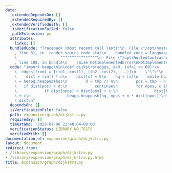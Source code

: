 ```yaml
---
data:
  _extendedDependsOn: []
  _extendedRequiredBy: []
  _extendedVerifiedWith: []
  _isVerificationFailed: false
  _pathExtension: py
  attributes:
    links: []
  bundledCode: "Traceback (most recent call last):\n  File \"/opt/hostedtoolcache/Python/3.11.4/x64/lib/python3.11/site-packages/onlinejudge_verify/documentation/build.py\"\
    , line 81, in _render_source_code_stat\n    bundled_code = language.bundle(\n\
    \                   ^^^^^^^^^^^^^^^^\n  File \"/opt/hostedtoolcache/Python/3.11.4/x64/lib/python3.11/site-packages/onlinejudge_verify/languages/python.py\"\
    , line 108, in bundle\n    raise NotImplementedError\nNotImplementedError\n"
  code: "import heapq\n\n\ndef dijkstra(edges, s=0, inf=1 << 60):\n    \"\"\"\n  \
    \  edges[from] = [(to1, cost1), (to2, cost2), ...)]\n    \"\"\"\n    n = len(edges)\n\
    \    dist = [inf] * n\n    dist[s] = 0\n    hq = [s]\n    while hq:\n        tmp\
    \ = heapq.heappop(hq)\n        d = tmp // n\n        pos = tmp - n * d\n     \
    \   if dist[pos] < d:\n            continue\n        for npos, c in edges[pos]:\n\
    \            if dist[npos] > dist[pos] + c:\n                dist[npos] = dist[pos]\
    \ + c\n                heapq.heappush(hq, npos + n * dist[npos])\n\n    return\
    \ dist\n"
  dependsOn: []
  isVerificationFile: false
  path: expansion/graph/dijkstra.py
  requiredBy: []
  timestamp: '2023-07-06 22:40:04+09:00'
  verificationStatus: LIBRARY_NO_TESTS
  verifiedWith: []
documentation_of: expansion/graph/dijkstra.py
layout: document
redirect_from:
- /library/expansion/graph/dijkstra.py
- /library/expansion/graph/dijkstra.py.html
title: expansion/graph/dijkstra.py
---
```

